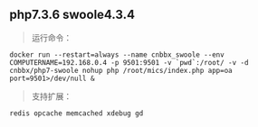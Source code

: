 ## php7.3.6 swoole4.3.4
> 运行命令：

~~~
docker run --restart=always --name cnbbx_swoole --env COMPUTERNAME=192.168.0.4 -p 9501:9501 -v `pwd`:/root/ -v -d cnbbx/php7-swoole nohup php /root/mics/index.php app=oa port=9501>/dev/null &
~~~
> 支持扩展：

~~~
redis opcache memcached xdebug gd
~~~